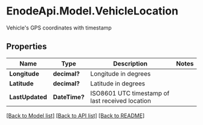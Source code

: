 # EnodeApi.Model.VehicleLocation
Vehicle's GPS coordinates with timestamp

## Properties

Name | Type | Description | Notes
------------ | ------------- | ------------- | -------------
**Longitude** | **decimal?** | Longitude in degrees | 
**Latitude** | **decimal?** | Latitude in degrees | 
**LastUpdated** | **DateTime?** | ISO8601 UTC timestamp of last received location | 

[[Back to Model list]](../README.md#documentation-for-models) [[Back to API list]](../README.md#documentation-for-api-endpoints) [[Back to README]](../README.md)

